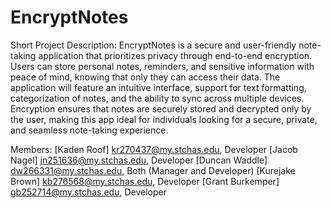 # EncryptNotes
Short Project Description:
EncryptNotes is a secure and user-friendly note-taking application that 
prioritizes privacy through end-to-end encryption. Users can store personal 
notes, reminders, and sensitive information with peace of mind, knowing that
only they can access their data. The application will feature an intuitive 
interface, support for text formatting, categorization of notes, and the 
ability to sync across multiple devices. Encryption ensures that notes are 
securely stored and decrypted only by the user, making this app ideal for 
individuals looking for a secure, private, and seamless note-taking experience.

Members:
[Kaden	Roof] kr270437@my.stchas.edu, Developer
[Jacob	Nagel] jn251636@my.stchas.edu, Developer
[Duncan	Waddle]	dw266331@my.stchas.edu, Both (Manager and Developer)
[Kurejake Brown] kb276568@my.stchas.edu, Developer
[Grant	Burkemper] gb252714@my.stchas.edu, Developer
